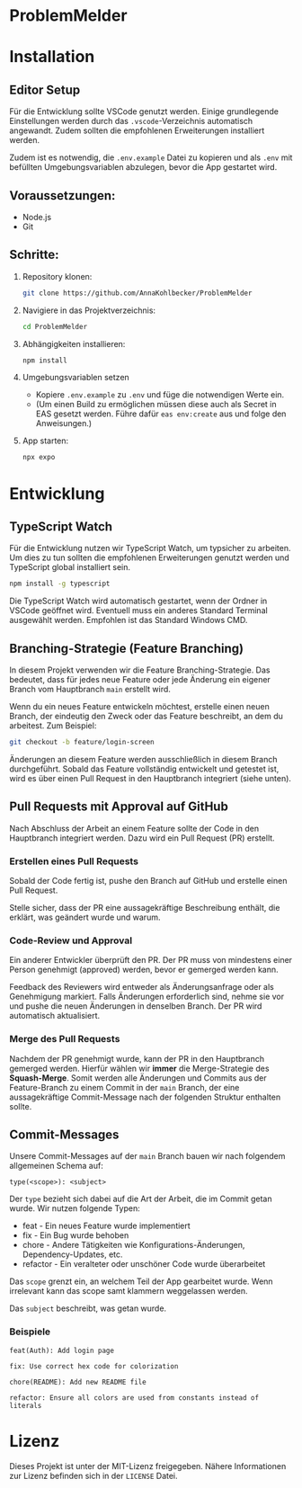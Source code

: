 # ProblemMelder

# Installation

## Editor Setup

Für die Entwicklung sollte VSCode genutzt werden. Einige grundlegende Einstellungen werden durch das `.vscode`-Verzeichnis automatisch angewandt. Zudem sollten die empfohlenen Erweiterungen installiert werden.

Zudem ist es notwendig, die `.env.example` Datei zu kopieren und als `.env` mit befüllten Umgebungsvariablen abzulegen, bevor die App gestartet wird.

## Voraussetzungen:

- Node.js
- Git

## Schritte:

1. Repository klonen:

    ```bash
    git clone https://github.com/AnnaKohlbecker/ProblemMelder
    ```

2. Navigiere in das Projektverzeichnis:

    ```bash
    cd ProblemMelder
    ```

3. Abhängigkeiten installieren:

    ```bash
    npm install
    ```

4. Umgebungsvariablen setzen

    - Kopiere `.env.example` zu `.env` und füge die notwendigen Werte ein.
    - (Um einen Build zu ermöglichen müssen diese auch als Secret in EAS gesetzt werden. Führe dafür `eas env:create` aus und folge den Anweisungen.)

5. App starten:

    ```bash
    npx expo
    ```

# Entwicklung

## TypeScript Watch

Für die Entwicklung nutzen wir TypeScript Watch, um typsicher zu arbeiten. Um dies zu tun sollten die empfohlenen Erweiterungen genutzt werden und TypeScript global installiert sein.

```bash
npm install -g typescript
```

Die TypeScript Watch wird automatisch gestartet, wenn der Ordner in VSCode geöffnet wird. Eventuell muss ein anderes Standard Terminal ausgewählt werden. Empfohlen ist das Standard Windows CMD.

## Branching-Strategie (Feature Branching)

In diesem Projekt verwenden wir die Feature Branching-Strategie. Das bedeutet, dass für jedes neue Feature oder jede Änderung ein eigener Branch vom Hauptbranch `main` erstellt wird.

Wenn du ein neues Feature entwickeln möchtest, erstelle einen neuen Branch, der eindeutig den Zweck oder das Feature beschreibt, an dem du arbeitest. Zum Beispiel:

```bash
git checkout -b feature/login-screen
```

Änderungen an diesem Feature werden ausschließlich in diesem Branch durchgeführt.
Sobald das Feature vollständig entwickelt und getestet ist, wird es über einen Pull Request in den Hauptbranch integriert (siehe unten).

## Pull Requests mit Approval auf GitHub

Nach Abschluss der Arbeit an einem Feature sollte der Code in den Hauptbranch integriert werden. Dazu wird ein Pull Request (PR) erstellt.

### Erstellen eines Pull Requests

Sobald der Code fertig ist, pushe den Branch auf GitHub und erstelle einen Pull Request.

Stelle sicher, dass der PR eine aussagekräftige Beschreibung enthält, die erklärt, was geändert wurde und warum.

### Code-Review und Approval

Ein anderer Entwickler überprüft den PR. Der PR muss von mindestens einer Person genehmigt (approved) werden, bevor er gemerged werden kann.

Feedback des Reviewers wird entweder als Änderungsanfrage oder als Genehmigung markiert.
Falls Änderungen erforderlich sind, nehme sie vor und pushe die neuen Änderungen in denselben Branch. Der PR wird automatisch aktualisiert.

### Merge des Pull Requests

Nachdem der PR genehmigt wurde, kann der PR in den Hauptbranch gemerged werden. Hierfür wählen wir **immer** die Merge-Strategie des **Squash-Merge**. Somit werden alle Änderungen und Commits aus der Feature-Branch zu einem Commit in der `main` Branch, der eine aussagekräftige Commit-Message nach der folgenden Struktur enthalten sollte.

## Commit-Messages

Unsere Commit-Messages auf der `main` Branch bauen wir nach folgendem allgemeinen Schema auf:

```
type(<scope>): <subject>
```

Der `type` bezieht sich dabei auf die Art der Arbeit, die im Commit getan wurde. Wir nutzen folgende Typen:

- feat - Ein neues Feature wurde implementiert
- fix - Ein Bug wurde behoben
- chore - Andere Tätigkeiten wie Konfigurations-Änderungen, Dependency-Updates, etc.
- refactor - Ein veralteter oder unschöner Code wurde überarbeitet

Das `scope` grenzt ein, an welchem Teil der App gearbeitet wurde. Wenn irrelevant kann das scope samt klammern weggelassen werden.

Das `subject` beschreibt, was getan wurde.

### Beispiele

```
feat(Auth): Add login page
```

```
fix: Use correct hex code for colorization
```

```
chore(README): Add new README file
```

```
refactor: Ensure all colors are used from constants instead of literals
```

# Lizenz

Dieses Projekt ist unter der MIT-Lizenz freigegeben. Nähere Informationen zur Lizenz befinden sich in der `LICENSE` Datei.
